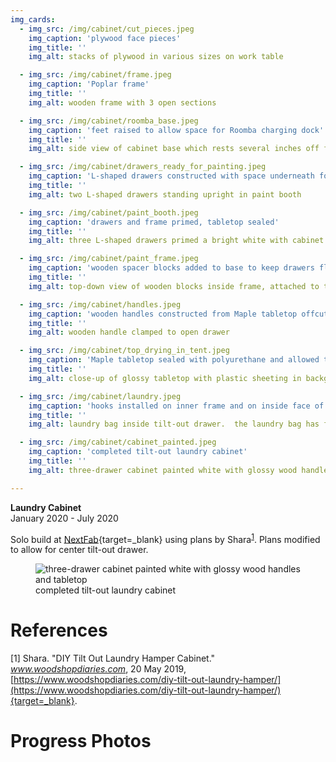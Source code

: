 ```yaml
---
img_cards: 
  - img_src: /img/cabinet/cut_pieces.jpeg
    img_caption: 'plywood face pieces'
    img_title: ''
    img_alt: stacks of plywood in various sizes on work table

  - img_src: /img/cabinet/frame.jpeg
    img_caption: 'Poplar frame'
    img_title: ''
    img_alt: wooden frame with 3 open sections

  - img_src: /img/cabinet/roomba_base.jpeg
    img_caption: 'feet raised to allow space for Roomba charging dock'
    img_title: ''
    img_alt: side view of cabinet base which rests several inches off floor

  - img_src: /img/cabinet/drawers_ready_for_painting.jpeg
    img_caption: 'L-shaped drawers constructed with space underneath for hidden hinge'
    img_title: ''
    img_alt: two L-shaped drawers standing upright in paint booth

  - img_src: /img/cabinet/paint_booth.jpeg
    img_caption: 'drawers and frame primed, tabletop sealed'
    img_title: ''
    img_alt: three L-shaped drawers primed a bright white with cabinet frame in the background

  - img_src: /img/cabinet/paint_frame.jpeg
    img_caption: 'wooden spacer blocks added to base to keep drawers flush with frame'
    img_title: ''
    img_alt: top-down view of wooden blocks inside frame, attached to the bottom panel.  the blocks have screws sticking out of the top.

  - img_src: /img/cabinet/handles.jpeg
    img_caption: 'wooden handles constructed from Maple tabletop offcuts'
    img_title: ''
    img_alt: wooden handle clamped to open drawer

  - img_src: /img/cabinet/top_drying_in_tent.jpeg
    img_caption: 'Maple tabletop sealed with polyurethane and allowed to dry inside tent to prevent sawdust from sticking'
    img_title: ''
    img_alt: close-up of glossy tabletop with plastic sheeting in background

  - img_src: /img/cabinet/laundry.jpeg
    img_caption: 'hooks installed on inner frame and on inside face of drawer to keep laundry bag upright'
    img_title: ''
    img_alt: laundry bag inside tilt-out drawer.  the laundry bag has fabric handles which are hooked to the underside of the tabletop and to the inside face of the drawer.

  - img_src: /img/cabinet/cabinet_painted.jpeg
    img_caption: 'completed tilt-out laundry cabinet'
    img_title: ''
    img_alt: three-drawer cabinet painted white with glossy wood handles and tabletop

---
```


**Laundry Cabinet**  
January 2020 - July 2020  
  
Solo build at [NextFab](https://nextfab.com/location/south-philadelphia/){target=_blank} using plans by Shara<sup>[1](./#references)</sup>.  Plans modified to allow for center tilt-out drawer.  
<section>
  <figure>
    <img
      src="/img/cabinet/cabinet_painted.jpeg"
      alt="three-drawer cabinet painted white with glossy wood handles and tabletop"
      title=""
    />
    <figcaption>completed tilt-out laundry cabinet</figcaption>
  </figure>
</section>

# References

[1] Shara.  "DIY Tilt Out Laundry Hamper Cabinet."  *www.woodshopdiaries.com*, 20 May 2019, [https://www.woodshopdiaries.com/diy-tilt-out-laundry-hamper/](https://www.woodshopdiaries.com/diy-tilt-out-laundry-hamper/){target=_blank}.


# Progress Photos